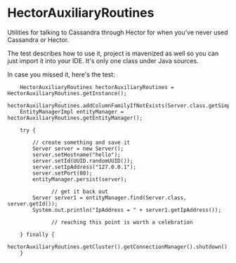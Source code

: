HectorAuxiliaryRoutines
=======================

Utilities for talking to Cassandra through Hector for when you've never used Cassandra or Hector.


The test describes how to use it, project is mavenized as well so you can just import it into your IDE. It's only one class under Java sources.

In case you missed it, here's the test:


        HectorAuxiliaryRoutines hectorAuxiliaryRoutines = HectorAuxiliaryRoutines.getInstance();
        hectorAuxiliaryRoutines.addColumnFamilyIfNotExists(Server.class.getSimpleName());
        EntityManagerImpl entityManager = hectorAuxiliaryRoutines.getEntityManager();

        try {

            // create something and save it
            Server server = new Server();
            server.setHostname("hello");
            server.setId(UUID.randomUUID());
            server.setIpAddress("127.0.0.1");
            server.setPort(80);
            entityManager.persist(server);
			
			      // get it back out
            Server server1 = entityManager.find(Server.class, server.getId());
            System.out.println("IpAddress = " + server1.getIpAddress());

			      // reaching this point is worth a celebration

        } finally {
            hectorAuxiliaryRoutines.getCluster().getConnectionManager().shutdown();
        }
